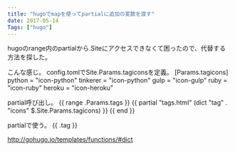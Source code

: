```yaml
---
title: "hugoでmapを使ってpartialに追加の変数を渡す"
date: 2017-05-14
Tags: ["hugo"]
---
```


hugoのrange内のpartialから.Siteにアクセスできなくて困ったので、代替する方法を探した。

こんな感じ。
config.tomlでSite.Params.tagiconsを定義。
[Params.tagicons]
python = "icon-python"
tinkerer = "icon-python"
gulp = "icon-gulp"
ruby = "icon-ruby"
heroku = "icon-heroku"

partial呼び出し。
{{ range .Params.tags }} 
    {{ partial "tags.html" (dict "tag" . "icons" $.Site.Params.tagicons) }}
{{ end }}

partialで使う。
<i class="{{ index .icons .tag }}" aria-hidden="true"></i>
{{ .tag }}


http://gohugo.io/templates/functions/#dict

